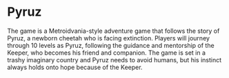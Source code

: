 # Pyruz
 The game is a Metroidvania-style adventure game that follows the story of Pyruz, a newborn cheetah who is facing extinction. Players will journey through 10 levels as Pyruz, following the guidance and mentorship of the Keeper, who becomes his friend and companion. The game is set in a trashy imaginary country and Pyruz needs to avoid humans, but his instinct always holds onto hope because of the Keeper.

